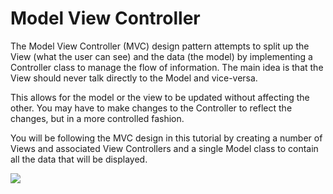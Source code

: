 # Model View Controller

The Model View Controller (MVC) design pattern attempts to split up the View (what the user can see) and the data (the model) by implementing a Controller class to manage the flow of information. The main idea is that the View should never talk directly to the Model and vice-versa. 

This allows for the model or the view to be updated without affecting the other. You may have to make changes to the Controller to reflect the changes, but in a more controlled fashion.

You will be following the MVC design in this tutorial by creating a number of Views and associated View Controllers and a single Model class to contain all the data that will be displayed.

![][3]

[3]: images/ltc-shopping-order-v1/model-view-controller.png